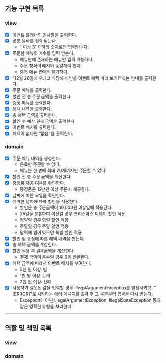 ## 기능 구현 목록

### view

- [x] 이벤트 플래너의 인사말을 출력한다.
- [x] 방문 날짜를 입력 받는다.
    - 1 이상 31 이하의 숫자로만 입력받는다.
- [x] 주문할 메뉴와 개수를 입력 받는다.
    - 메뉴판에 존재하는 메뉴만 입력 가능하다.
    - 주문 형식이 예시와 동일해야 한다.
    - 중복 메뉴 입력은 불가하다.
- [x] "12월 26일에 우테코 식당에서 받을 이벤트 혜택 미리 보기!" 라는 안내를 출력한다.
- [x] 주문 메뉴를 출력한다.
- [x] 할인 전 총 주문 금액을 출력한다.
- [x] 증정 메뉴를 출력한다.
- [x] 혜택 내역을 출력한다.
- [x] 총 혜택 금액을 출력한다.
- [x] 할인 후 예상 결제 금액을 출력한다.
- [x] 이벤트 배지를 출력한다.
- [x] 혜택이 없다면 "없음"을 출력한다.

### domain

- [x] 주문 메뉴 내역을 생성한다.
    - 음료만 주문할 수 없다.
    - 메뉴는 한 번에 최대 20개까지만 주문할 수 있다.
- [x] 할인 전 총 주문 금액을 계산한다.
- [x] 증정품 제공 여부를 확인한다.
    - 증정품은 12만원 이상 주문시 제공한다.
- [x] 날짜에 따른 요일을 확인한다.
- [x] 예약한 날짜에 따라 할인을 적용한다.
    - 할인은 총 주문금액이 10,000원 이상일때 적용된다.
    - 25일을 포함하여 이전일 경우 크리스마스 디데이 할인 적용
    - 평일일 경우 평일 할인 적용
    - 주말일 경우 주말 할인 적용
    - 달력에 별이 있으면 특별 할인 적용
- [x] 할인 및 증정에 따른 혜택 내역을 만든다.
- [x] 총 혜택 금액을 계산한다.
- [x] 할인 적용 후 결제금액을 계산한다.
    - 결제 금액이 음수일 경우 0을 반환한다.
- [x] 혜택 금액에 따라서 이벤트 배지를 부여한다.
    - 5천 원 이상: 별
    - 1만 원 이상: 트리
    - 2만 원 이상: 산타
- [x] 사용자가 잘못된 값을 입력할 경우 IllegalArgumentException를 발생시키고, "[ERROR]"로 시작하는 에러 메시지를 출력 후 그 부분부터 입력을 다시 받는다.
    - Exception이 아닌 IllegalArgumentException, IllegalStateException 등과 같은 명확한 유형을 처리한다.

***

## 역할 및 책임 목록

### view

### domain






 
